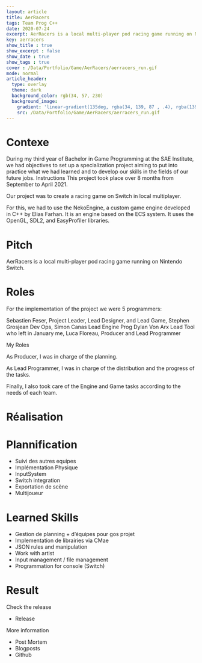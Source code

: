 ```yaml
---
layout: article
title: AerRacers
tags: Team Prog C++
date: 2020-07-24
excerpt: AerRacers is a local multi-player pod racing game running on Nintendo Switch.
key: aerracers
show_title : true
show_excerpt : false
show_date : true
show_tags : true
cover : /Data/Portfolio/Game/AerRacers/aerracers_run.gif
mode: normal
article_header:
  type: overlay
  theme: dark
  background_color: rgb(34, 57, 230)
  background_image: 
    gradient: 'linear-gradient(135deg, rgba(34, 139, 87 , .4), rgba(139, 34, 139, .4))'
    src: /Data/Portfolio/Game/AerRacers/aerracers_run.gif
---
```

# Contexe
During my third year of Bachelor in Game Programming at the SAE Institute, we had objectives to set up a specialization project aiming to put into practice what we had learned and to develop our skills in the fields of our future jobs.
Instructions
This project took place over 8 months from September to April 2021.

Our project was to create a racing game on Switch in local multiplayer.

For this, we had to use the NekoEngine, a custom game engine developed in C++ by Elias Farhan. It is an engine based on the ECS system. It uses the OpenGL, SDL2, and EasyProfiler libraries.

# Pitch
AerRacers is a local multi-player pod racing game running on Nintendo Switch.

# Roles
For the implementation of the project we were 5 programmers:

Sebastien Feser, Project Leader, Lead Designer, and Lead Game,
Stephen Grosjean Dev Ops,
Simon Canas Lead Engine Prog
Dylan Von Arx Lead Tool who left in January
me, Luca Floreau, Producer and Lead Programmer

My Roles

As Producer, I was in charge of the planning.

As Lead Programmer, I was in charge of the distribution and the progress of the tasks.

Finally, I also took care of the Engine and Game tasks according to the needs of each team.







# Réalisation

# Plannification
 - Suivi des autres equipes
 - Implémentation Physique
- InputSystem
- Switch integration
- Exportation de scène
- Multijoueur

# Learned Skills

- Gestion de planning + d’équipes pour gos projet
- Implementation de librairies via CMae
- JSON rules and manipulation
- Work with artist
- Input management / file management
- Programmation for console (Switch)

# Result

Check the release
- Release

More information
- Post Mortem
- Blogposts
- Github

